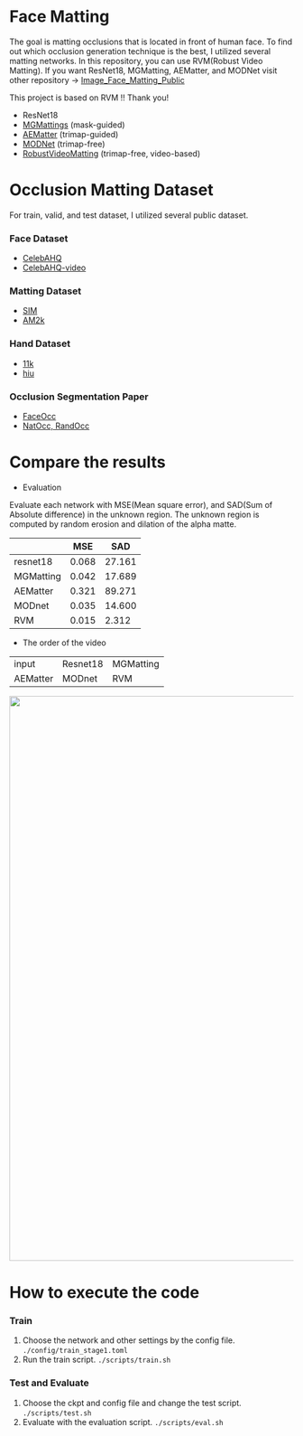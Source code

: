# Face Matting 
The goal is matting occlusions that is located in front of human face.
To find out which occlusion generation technique is the best, I utilized several matting networks. 
In this repository, you can use RVM(Robust Video Matting). If you want ResNet18, MGMatting, AEMatter, and MODNet visit other repository &rarr; <a href="https://github.com/hyebiny/FaceExtraction_Image_Public" target="_blank">Image_Face_Matting_Public</a>

This project is based on RVM !! Thank you!

* ResNet18
* <a href="https://github.com/yucornetto/MGMatting" target="_blank">MGMattings</a> (mask-guided)
* <a href="https://github.com/qlyoo/aematter" target="_blank">AEMatter</a> (trimap-guided)
* <a href="https://github.com/ZHKKKe/MODNet" target="_blank">MODNet</a> (trimap-free)
* <a href="https://peterl1n.github.io/RobustVideoMatting/#/" target="_blank">RobustVideoMatting</a> (trimap-free, video-based)



# Occlusion Matting Dataset
For train, valid, and test dataset, I utilized several public dataset.

### Face Dataset
* <a href="https://github.com/tkarras/progressive_growing_of_gans" target="_blank">CelebAHQ</a>
* <a href="https://celebv-hq.github.io/" target="_blank">CelebAHQ-video</a>
### Matting Dataset
* <a href="https://github.com/nowsyn/SIM" target="_blank">SIM</a>
* <a href="https://github.com/JizhiziLi/GFM" target="_blank">AM2k</a>
### Hand Dataset
* <a href="https://sites.google.com/view/11khands" target="_blank">11k</a>
* <a href="https://github.com/MandyMo/HIU-DMTL" target="_blank">hiu</a>
### Occlusion Segmentation Paper
* <a href="https://github.com/face3d0725/FaceExtraction" target="_blank">FaceOcc</a>
* <a href="https://github.com/kennyvoo/face-occlusion-generation" target="_blank">NatOcc, RandOcc</a>



# Compare the results

* Evaluation

Evaluate each network with MSE(Mean square error), and SAD(Sum of Absolute difference) in the unknown region. The unknown region is computed by random erosion and dilation of the alpha matte. 


|           | MSE   | SAD    |
|-----------|-------|--------|
| resnet18  | 0.068 | 27.161 |
| MGMatting | 0.042 | 17.689 |
| AEMatter  | 0.321 | 89.271 |
| MODnet    | 0.035 | 14.600 |
| RVM       | 0.015 | 2.312  |


* The order of the video

|    |    |     |
|-----------|-------|--------|
| input  | Resnet18 | MGMatting |
| AEMatter  | MODnet | RVM |

<img src="./vllo.GIF" width="1000" /> 

# How to execute the code

### Train
1. Choose the network and other settings by the config file. ```./config/train_stage1.toml```
2. Run the train script. ```./scripts/train.sh```

### Test and Evaluate
1. Choose the ckpt and config file and change the test script. ```./scripts/test.sh```
2. Evaluate with the evaluation script. ```./scripts/eval.sh```

